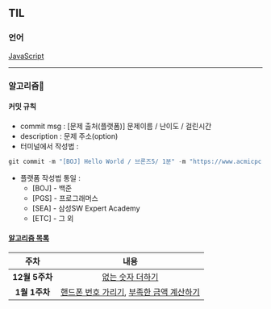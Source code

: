 ## TIL

### 언어

[JavaScript](./javascript/README.md)

---

### 알고리즘👀

#### 커밋 규칙

- commit msg : [문제 출처(플랫폼)] 문제이름 / 난이도 / 걸린시간
- description : 문제 주소(option)
- 터미널에서 작성법 :

```js
git commit -m "[BOJ] Hello World / 브론즈5/ 1분" -m "https://www.acmicpc.net/problem/2557"
```

- 플랫폼 작성법 통일 :
  - [BOJ] - 백준
  - [PGS] - 프로그래머스
  - [SEA] - 삼성SW Expert Academy
  - [ETC] - 그 외

#### [알고리즘 목록](./알고리즘/README.md)

|      주차      |                                                                                      내용                                                                                      |
| :------------: | :----------------------------------------------------------------------------------------------------------------------------------------------------------------------------: |
| **12월 5주차** |                                              [없는 숫자 더하기](https://school.programmers.co.kr/learn/courses/30/lessons/86051)                                               |
| **1월 1주차**  | [핸드폰 번호 가리기](https://school.programmers.co.kr/learn/courses/30/lessons/12948), [부족한 금액 계산하기](https://school.programmers.co.kr/learn/courses/30/lessons/82612) |
